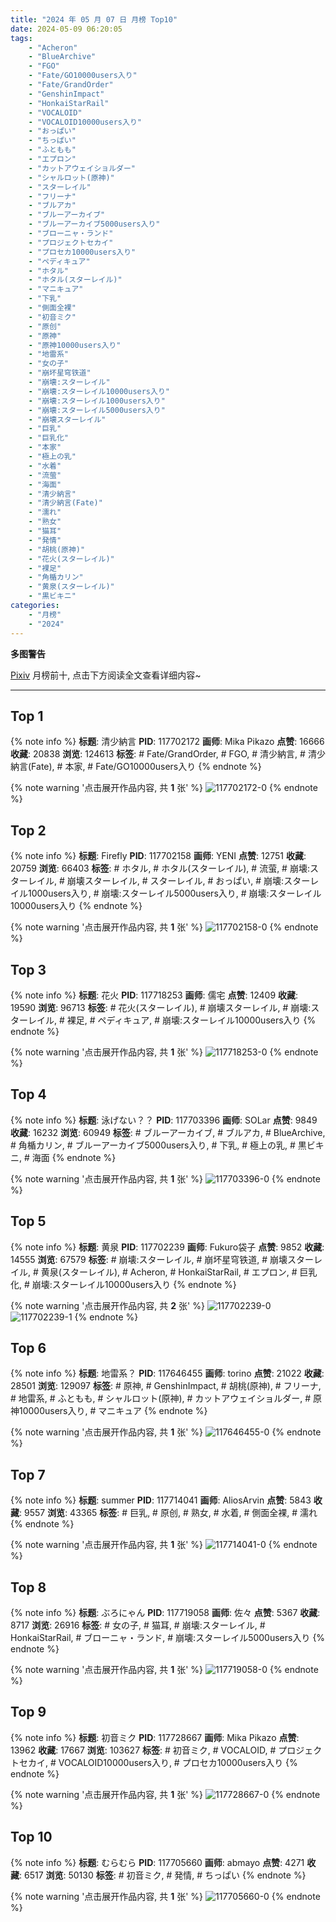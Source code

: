 ```yaml
---
title: "2024 年 05 月 07 日 月榜 Top10"
date: 2024-05-09 06:20:05
tags:
    - "Acheron"
    - "BlueArchive"
    - "FGO"
    - "Fate/GO10000users入り"
    - "Fate/GrandOrder"
    - "GenshinImpact"
    - "HonkaiStarRail"
    - "VOCALOID"
    - "VOCALOID10000users入り"
    - "おっぱい"
    - "ちっぱい"
    - "ふともも"
    - "エプロン"
    - "カットアウェイショルダー"
    - "シャルロット(原神)"
    - "スターレイル"
    - "フリーナ"
    - "ブルアカ"
    - "ブルーアーカイブ"
    - "ブルーアーカイブ5000users入り"
    - "ブローニャ・ランド"
    - "プロジェクトセカイ"
    - "プロセカ10000users入り"
    - "ペディキュア"
    - "ホタル"
    - "ホタル(スターレイル)"
    - "マニキュア"
    - "下乳"
    - "側面全裸"
    - "初音ミク"
    - "原创"
    - "原神"
    - "原神10000users入り"
    - "地雷系"
    - "女の子"
    - "崩坏星穹铁道"
    - "崩壊:スターレイル"
    - "崩壊:スターレイル10000users入り"
    - "崩壊:スターレイル1000users入り"
    - "崩壊:スターレイル5000users入り"
    - "崩壊スターレイル"
    - "巨乳"
    - "巨乳化"
    - "本家"
    - "極上の乳"
    - "水着"
    - "流萤"
    - "海面"
    - "清少納言"
    - "清少納言(Fate)"
    - "濡れ"
    - "熟女"
    - "猫耳"
    - "発情"
    - "胡桃(原神)"
    - "花火(スターレイル)"
    - "裸足"
    - "角楯カリン"
    - "黄泉(スターレイル)"
    - "黒ビキニ"
categories:
    - "月榜"
    - "2024"
---
```


<i class="fa fa-triangle-exclamation"></i>**多图警告**<i class="fa fa-triangle-exclamation"></i>

[Pixiv](https://www.pixiv.net/) 月榜前十, 点击下方阅读全文查看详细内容~

<!-- more -->

---

## Top 1

{% note info %}
**标题**: 清少納言
**PID**: 117702172 **画师**: Mika Pikazo
**点赞**: 16666 **收藏**: 20838 **浏览**: 124613
**标签**: # Fate/GrandOrder, # FGO, # 清少納言, # 清少納言(Fate), # 本家, # Fate/GO10000users入り
{% endnote %}

{% note warning '点击展开作品内容, 共 **1** 张' %}
![117702172-0](https://i.pixiv.re/img-original/img/2024/04/10/00/00/28/117702172_p0.jpg)
{% endnote %}

## Top 2

{% note info %}
**标题**: Firefly
**PID**: 117702158 **画师**: YENI
**点赞**: 12751 **收藏**: 20759 **浏览**: 66403
**标签**: # ホタル, # ホタル(スターレイル), # 流萤, # 崩壊:スターレイル, # 崩壊スターレイル, # スターレイル, # おっぱい, # 崩壊:スターレイル1000users入り, # 崩壊:スターレイル5000users入り, # 崩壊:スターレイル10000users入り
{% endnote %}

{% note warning '点击展开作品内容, 共 **1** 张' %}
![117702158-0](https://i.pixiv.re/img-original/img/2024/04/10/00/00/26/117702158_p0.jpg)
{% endnote %}

## Top 3

{% note info %}
**标题**: 花火
**PID**: 117718253 **画师**: 儒宅
**点赞**: 12409 **收藏**: 19590 **浏览**: 96713
**标签**: # 花火(スターレイル), # 崩壊スターレイル, # 崩壊:スターレイル, # 裸足, # ペディキュア, # 崩壊:スターレイル10000users入り
{% endnote %}

{% note warning '点击展开作品内容, 共 **1** 张' %}
![117718253-0](https://i.pixiv.re/img-original/img/2024/04/10/18/00/09/117718253_p0.jpg)
{% endnote %}

## Top 4

{% note info %}
**标题**: 泳げない？？
**PID**: 117703396 **画师**: SOLar
**点赞**: 9849 **收藏**: 16232 **浏览**: 60949
**标签**: # ブルーアーカイブ, # ブルアカ, # BlueArchive, # 角楯カリン, # ブルーアーカイブ5000users入り, # 下乳, # 極上の乳, # 黒ビキニ, # 海面
{% endnote %}

{% note warning '点击展开作品内容, 共 **1** 张' %}
![117703396-0](https://i.pixiv.re/img-original/img/2024/04/10/00/30/15/117703396_p0.png)
{% endnote %}

## Top 5

{% note info %}
**标题**: 黄泉
**PID**: 117702239 **画师**: Fukuro袋子
**点赞**: 9852 **收藏**: 14555 **浏览**: 67579
**标签**: # 崩壊:スターレイル, # 崩坏星穹铁道, # 崩壊スターレイル, # 黄泉(スターレイル), # Acheron, # HonkaiStarRail, # エプロン, # 巨乳化, # 崩壊:スターレイル10000users入り
{% endnote %}

{% note warning '点击展开作品内容, 共 **2** 张' %}
![117702239-0](https://i.pixiv.re/img-original/img/2024/04/10/00/00/41/117702239_p0.jpg)
![117702239-1](https://i.pixiv.re/img-original/img/2024/04/10/00/00/41/117702239_p1.jpg)
{% endnote %}

## Top 6

{% note info %}
**标题**: 地雷系？
**PID**: 117646455 **画师**: torino
**点赞**: 21022 **收藏**: 28501 **浏览**: 129097
**标签**: # 原神, # GenshinImpact, # 胡桃(原神), # フリーナ, # 地雷系, # ふともも, # シャルロット(原神), # カットアウェイショルダー, # 原神10000users入り, # マニキュア
{% endnote %}

{% note warning '点击展开作品内容, 共 **1** 张' %}
![117646455-0](https://i.pixiv.re/img-original/img/2024/04/08/00/00/20/117646455_p0.jpg)
{% endnote %}

## Top 7

{% note info %}
**标题**: summer
**PID**: 117714041 **画师**: AliosArvin
**点赞**: 5843 **收藏**: 9557 **浏览**: 43365
**标签**: # 巨乳, # 原创, # 熟女, # 水着, # 側面全裸, # 濡れ
{% endnote %}

{% note warning '点击展开作品内容, 共 **1** 张' %}
![117714041-0](https://i.pixiv.re/img-original/img/2024/04/10/13/47/05/117714041_p0.jpg)
{% endnote %}

## Top 8

{% note info %}
**标题**: ぶろにゃん
**PID**: 117719058 **画师**: 佐々
**点赞**: 5367 **收藏**: 8717 **浏览**: 26916
**标签**: # 女の子, # 猫耳, # 崩壊:スターレイル, # HonkaiStarRail, # ブローニャ・ランド, # 崩壊:スターレイル5000users入り
{% endnote %}

{% note warning '点击展开作品内容, 共 **1** 张' %}
![117719058-0](https://i.pixiv.re/img-original/img/2024/04/10/18/35/01/117719058_p0.jpg)
{% endnote %}

## Top 9

{% note info %}
**标题**: 初音ミク
**PID**: 117728667 **画师**: Mika Pikazo
**点赞**: 13962 **收藏**: 17667 **浏览**: 103627
**标签**: # 初音ミク, # VOCALOID, # プロジェクトセカイ, # VOCALOID10000users入り, # プロセカ10000users入り
{% endnote %}

{% note warning '点击展开作品内容, 共 **1** 张' %}
![117728667-0](https://i.pixiv.re/img-original/img/2024/04/11/00/00/03/117728667_p0.jpg)
{% endnote %}

## Top 10

{% note info %}
**标题**: むらむら
**PID**: 117705660 **画师**: abmayo
**点赞**: 4271 **收藏**: 6517 **浏览**: 50130
**标签**: # 初音ミク, # 発情, # ちっぱい
{% endnote %}

{% note warning '点击展开作品内容, 共 **1** 张' %}
![117705660-0](https://i.pixiv.re/img-original/img/2024/04/10/02/12/25/117705660_p0.jpg)
{% endnote %}
